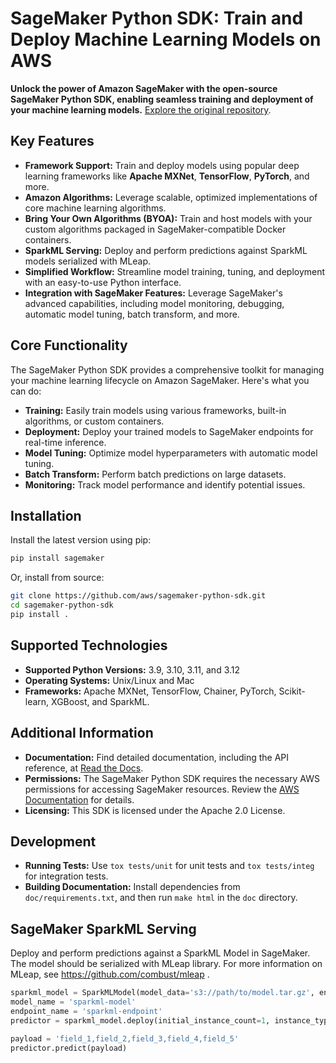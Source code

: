 # SageMaker Python SDK: Train and Deploy Machine Learning Models on AWS

**Unlock the power of Amazon SageMaker with the open-source SageMaker Python SDK, enabling seamless training and deployment of your machine learning models.**  [Explore the original repository](https://github.com/aws/sagemaker-python-sdk).

## Key Features

*   **Framework Support:** Train and deploy models using popular deep learning frameworks like **Apache MXNet**, **TensorFlow**, **PyTorch**, and more.
*   **Amazon Algorithms:** Leverage scalable, optimized implementations of core machine learning algorithms.
*   **Bring Your Own Algorithms (BYOA):** Train and host models with your custom algorithms packaged in SageMaker-compatible Docker containers.
*   **SparkML Serving:** Deploy and perform predictions against SparkML models serialized with MLeap.
*   **Simplified Workflow:** Streamline model training, tuning, and deployment with an easy-to-use Python interface.
*   **Integration with SageMaker Features:** Leverage SageMaker's advanced capabilities, including model monitoring, debugging, automatic model tuning, batch transform, and more.

## Core Functionality

The SageMaker Python SDK provides a comprehensive toolkit for managing your machine learning lifecycle on Amazon SageMaker. Here's what you can do:

*   **Training:** Easily train models using various frameworks, built-in algorithms, or custom containers.
*   **Deployment:** Deploy your trained models to SageMaker endpoints for real-time inference.
*   **Model Tuning:** Optimize model hyperparameters with automatic model tuning.
*   **Batch Transform:** Perform batch predictions on large datasets.
*   **Monitoring:** Track model performance and identify potential issues.

## Installation

Install the latest version using pip:

```bash
pip install sagemaker
```

Or, install from source:

```bash
git clone https://github.com/aws/sagemaker-python-sdk.git
cd sagemaker-python-sdk
pip install .
```

## Supported Technologies

*   **Supported Python Versions:** 3.9, 3.10, 3.11, and 3.12
*   **Operating Systems:** Unix/Linux and Mac
*   **Frameworks:** Apache MXNet, TensorFlow, Chainer, PyTorch, Scikit-learn, XGBoost, and SparkML.

## Additional Information

*   **Documentation:**  Find detailed documentation, including the API reference, at [Read the Docs](https://sagemaker.readthedocs.io/en/stable/).
*   **Permissions:** The SageMaker Python SDK requires the necessary AWS permissions for accessing SageMaker resources.  Review the [AWS Documentation](https://docs.aws.amazon.com/sagemaker/latest/dg/sagemaker-roles.html) for details.
*   **Licensing:**  This SDK is licensed under the Apache 2.0 License.

## Development

*   **Running Tests:**  Use `tox tests/unit` for unit tests and `tox tests/integ` for integration tests.
*   **Building Documentation:** Install dependencies from `doc/requirements.txt`, and then run `make html` in the `doc` directory.

## SageMaker SparkML Serving

Deploy and perform predictions against a SparkML Model in SageMaker. The model should be serialized with MLeap library. For more information on MLeap, see https://github.com/combust/mleap .

```python
sparkml_model = SparkMLModel(model_data='s3://path/to/model.tar.gz', env={'SAGEMAKER_SPARKML_SCHEMA': schema})
model_name = 'sparkml-model'
endpoint_name = 'sparkml-endpoint'
predictor = sparkml_model.deploy(initial_instance_count=1, instance_type='ml.c4.xlarge', endpoint_name=endpoint_name)

payload = 'field_1,field_2,field_3,field_4,field_5'
predictor.predict(payload)
```

```